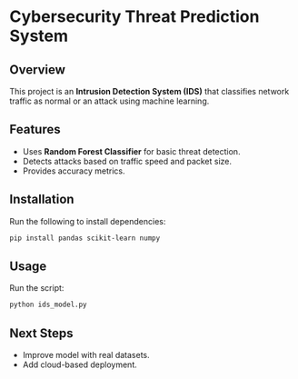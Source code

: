 # Cybersecurity Threat Prediction System

## Overview
This project is an **Intrusion Detection System (IDS)** that classifies network traffic as normal or an attack using machine learning.

## Features
- Uses **Random Forest Classifier** for basic threat detection.
- Detects attacks based on traffic speed and packet size.
- Provides accuracy metrics.

## Installation
Run the following to install dependencies:

```bash
pip install pandas scikit-learn numpy
```

## Usage
Run the script:

```bash
python ids_model.py
```

## Next Steps
- Improve model with real datasets.
- Add cloud-based deployment.